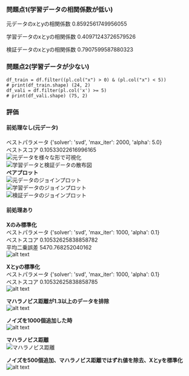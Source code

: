 ### 問題点1(学習データの相関係数が低い)  
元データのxとyの相関係数 0.8592561749956055  
 
学習データのxとyの相関係数 0.40971243726579526  

検証データのxとyの相関係数 0.7907599587880323  

### 問題点2(学習データが少ない)
```
df_train = df.filter((pl.col("x") > 0) & (pl.col("x") < 5))
# print(df_train.shape) (24, 2)
df_vali = df.filter(pl.col('x') >= 5)
# print(df_vali.shape) (75, 2) 
```

### 評価
#### 前処理なし(元データ)   
ベストパラメータ {'solver': 'svd', 'max_iter': 2000, 'alpha': 5.0}  
ベストスコア 0.10533022616996165  
![元データを様々な形で可視化](original_graphs.png)  
![学習データと検証データの散布図](image-5.png)  
**ペアプロット**  
![元データのジョインプロット](original_full_join_plot.png)  
![学習データのジョインプロット](original_train_join_plot.png)  
![検証データのジョインプロット](original_valid_join_plot.png)  
#### 前処理あり  
**Xのみ標準化**  
ベストパラメータ {'solver': 'svd', 'max_iter': 1000, 'alpha': 0.1}  
ベストスコア 0.10532625838858782   
平均二乗誤差 5470.768252040162  
![alt text](image-1.png)

**Xとyの標準化**  
ベストパラメータ {'solver': 'svd', 'max_iter': 1000, 'alpha': 0.1}  
ベストスコア 0.10532625838858785  
![alt text](image.png)

**マハラノビス距離が1.3以上のデータを排除**  
![alt text](image-3.png)

**ノイズを1000個追加した時**  
![alt text](image-4.png)

**マハラノビス距離**  
![マハラノビス距離 ](mahala_graph.png) 

**ノイズを500個追加、マハラノビス距離ではずれ値を除去、Xとyを標準化**  
![alt text](image-2.png)
